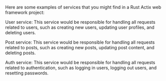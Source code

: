 Here are some examples of services that you might find in a Rust Actix web framework project:

User service: This service would be responsible for handling all requests related to users, such as creating new users, updating user profiles, and deleting users.

Post service: This service would be responsible for handling all requests related to posts, such as creating new posts, updating post content, and deleting posts.

Auth service: This service would be responsible for handling all requests related to authentication, such as logging in users, logging out users, and resetting passwords.
